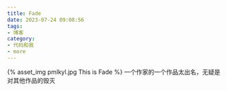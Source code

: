 ```yaml
---
title: Fade
date: 2023-07-24 09:08:56
tags:
- 博客
category:
- 代码和我
- more
---
```

{% asset_img pmIkyl.jpg This is Fade %}
一个作家的一个作品太出名，无疑是对其他作品的毁灭
